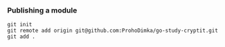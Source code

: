 ### Publishing a module
```shell
git init
git remote add origin git@github.com:ProhoDimka/go-study-cryptit.git
git add .
```